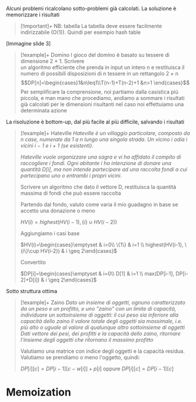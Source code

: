 Alcuni problemi ricalcolano sotto-problemi già calcolati. La soluzione è memorizzare i risultati

> [!important]+ NB: tabella
> La tabella deve essere facilmente indirizzabile (O(1)). Quindi per esempio hash table

[Immagine slide 3]

> [!example]+ Domino
> l gioco del domino è basato su tessere di dimensione 2 × 1. Scrivere  
un algoritmo efficiente che prenda in input un intero n e restituisca il  
numero di possibili disposizioni di n tessere in un rettangolo 2 × n
>$$DP[n]=\begin{cases}1&n\leq1\\T(n-1)+T(n-2)+1 &n>1 \end{cases}$$
> Per semplificare la comprensione, noi partiamo dalla casistica più piccola, e man mano che procediamo, andiamo a sommare i risultati già calcolati per le dimensioni risultanti nel caso noi effettuiamo una determinata azione

La risoluzione è bottom-up, dal più facile al più difficile, salvando i risultati


> [!example]+ Hateville
> _Hateville è un villaggio particolare, composto da n case, numerate  da 1 a n lungo una singola strada. Un vicino i odia i vicini i − 1 e i + 1 (se esistenti)_.
>
>_Hateville vuole organizzare una sagra e vi ha affidato il compito di  raccogliere i fondi. Ogni abitante i ha intenzione di donare una quantità D[i], ma non  intende partecipare ad una raccolta fondi a cui partecipano uno o  entrambi i propri vicini_.
>
>Scrivere un algoritmo che dato il vettore D, restituisca la quantità massima di fondi che può essere raccolta
>
> Partendo dal fondo, valuto come varia il mio guadagno in base se accetto una donazione o meno
> 
> $HV(i)=highest(HV(i-1), \{i\}\cup HV(i-2))$ 
> 
>Aggiungiamo i casi base
>
>$HV(i)=\begin{cases}\emptyset & i=0\\ \{1\} & i=1 \\ highest(HV(i-1), \{i\}\cup HV(i-2)) & i \geq 2\end{cases}$
>
>Convertito
>
>$DP[i]=\begin{cases}\emptyset & i=0\\ D[1] & i=1 \\ max(DP[i-1], DP[i-2]+D[i]) & i \geq 2\end{cases}$

Sotto struttura ottima


> [!example]+ Zaino
> _Dato un insieme di oggetti, ognuno caratterizzato da un peso e un  profitto, e uno "zaino" con un limite di capacità, individuare un  sottoinsieme di oggetti:_
> _il cui peso sia inferiore alla capacità dello zaino_
> _il valore totale degli oggetti sia massimale, i.e. più alto o uguale al valore di qualunque altro sottoinsieme di oggetti_
> _Dati vettore dei pesi, dei profitti e la capacità dello zaino, ritornare l'insieme degli oggetti che ritornano il massimo profitto_
> 
> Valutiamo una matrice con indice degli oggetti e la capacità residua. Valutiamo se prendiamo o meno l'oggetto, quindi:
>
> $DP [i][c] = DP [i − 1][c − w[i]] + p[i]$
>  oppure
> $DP[i][c]= DP[i-1][c]$
> 

# Memoization